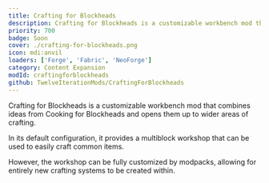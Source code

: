 ```yaml
---
title: Crafting for Blockheads
description: Crafting for Blockheads is a customizable workbench mod that combines ideas from Cooking for Blockheads and opens them up to wider areas of crafting.
priority: 700
badge: Soon
cover: ./crafting-for-blockheads.png
icon: mdi:anvil
loaders: ['Forge', 'Fabric', 'NeoForge']
category: Content Expansion
modId: craftingforblockheads
github: TwelveIterationMods/CraftingForBlockheads
---
```


Crafting for Blockheads is a customizable workbench mod that combines ideas from Cooking for Blockheads and opens them up to wider areas of crafting.

In its default configuration, it provides a multiblock workshop that can be used to easily craft common items.

However, the workshop can be fully customized by modpacks, allowing for entirely new crafting systems to be created within.